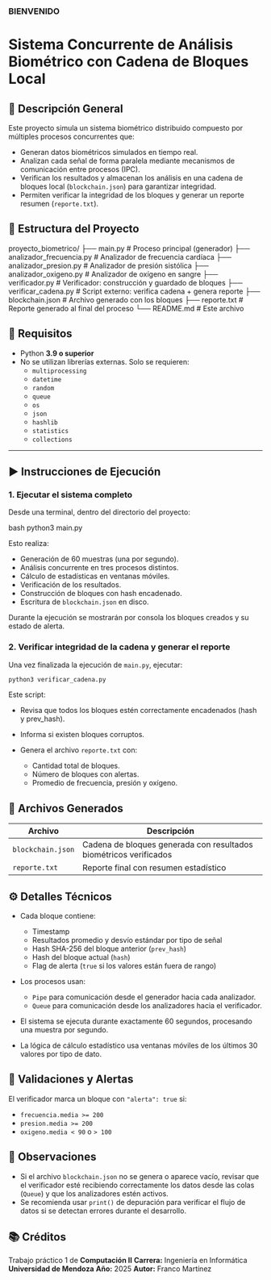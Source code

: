 ### BIENVENIDO ###
# Sistema Concurrente de Análisis Biométrico con Cadena de Bloques Local

## 🧠 Descripción General

Este proyecto simula un sistema biométrico distribuido compuesto por múltiples procesos concurrentes que:

- Generan datos biométricos simulados en tiempo real.
- Analizan cada señal de forma paralela mediante mecanismos de comunicación entre procesos (IPC).
- Verifican los resultados y almacenan los análisis en una cadena de bloques local (`blockchain.json`) para garantizar integridad.
- Permiten verificar la integridad de los bloques y generar un reporte resumen (`reporte.txt`).


## 🧩 Estructura del Proyecto

proyecto\_biometrico/
├── main.py                    # Proceso principal (generador)
├── analizador\_frecuencia.py  # Analizador de frecuencia cardíaca
├── analizador\_presion.py     # Analizador de presión sistólica
├── analizador\_oxigeno.py     # Analizador de oxígeno en sangre
├── verificador.py            # Verificador: construcción y guardado de bloques
├── verificar\_cadena.py       # Script externo: verifica cadena + genera reporte
├── blockchain.json           # Archivo generado con los bloques
├── reporte.txt               # Reporte generado al final del proceso
└── README.md                 # Este archivo

## 🚀 Requisitos

- Python **3.9 o superior**
- No se utilizan librerías externas. Solo se requieren:
  - `multiprocessing`
  - `datetime`
  - `random`
  - `queue`
  - `os`
  - `json`
  - `hashlib`
  - `statistics`
  - `collections`

---

## ▶️ Instrucciones de Ejecución

### 1. Ejecutar el sistema completo

Desde una terminal, dentro del directorio del proyecto:

bash
python3 main.py


Esto realiza:

* Generación de 60 muestras (una por segundo).
* Análisis concurrente en tres procesos distintos.
* Cálculo de estadísticas en ventanas móviles.
* Verificación de los resultados.
* Construcción de bloques con hash encadenado.
* Escritura de `blockchain.json` en disco.

Durante la ejecución se mostrarán por consola los bloques creados y su estado de alerta.


### 2. Verificar integridad de la cadena y generar el reporte

Una vez finalizada la ejecución de `main.py`, ejecutar:

```bash
python3 verificar_cadena.py
```

Este script:

* Revisa que todos los bloques estén correctamente encadenados (hash y prev\_hash).
* Informa si existen bloques corruptos.
* Genera el archivo `reporte.txt` con:

  * Cantidad total de bloques.
  * Número de bloques con alertas.
  * Promedio de frecuencia, presión y oxígeno.


## 📄 Archivos Generados

| Archivo           | Descripción                                                       |
| ----------------- | ----------------------------------------------------------------- |
| `blockchain.json` | Cadena de bloques generada con resultados biométricos verificados |
| `reporte.txt`     | Reporte final con resumen estadístico                             |



## ⚙️ Detalles Técnicos

* Cada bloque contiene:

  * Timestamp
  * Resultados promedio y desvío estándar por tipo de señal
  * Hash SHA-256 del bloque anterior (`prev_hash`)
  * Hash del bloque actual (`hash`)
  * Flag de alerta (`true` si los valores están fuera de rango)

* Los procesos usan:

  * `Pipe` para comunicación desde el generador hacia cada analizador.
  * `Queue` para comunicación desde los analizadores hacia el verificador.

* El sistema se ejecuta durante exactamente 60 segundos, procesando una muestra por segundo.

* La lógica de cálculo estadístico usa ventanas móviles de los últimos 30 valores por tipo de dato.


## 📌 Validaciones y Alertas

El verificador marca un bloque con `"alerta": true` si:

* `frecuencia.media >= 200`
* `presion.media >= 200`
* `oxigeno.media < 90` o `> 100`

## 📘 Observaciones

* Si el archivo `blockchain.json` no se genera o aparece vacío, revisar que el verificador esté recibiendo correctamente los datos desde las colas (`Queue`) y que los analizadores estén activos.
* Se recomienda usar `print()` de depuración para verificar el flujo de datos si se detectan errores durante el desarrollo.


## 📚 Créditos

Trabajo práctico 1 de **Computación II**
**Carrera:** Ingeniería en Informática
**Universidad de Mendoza**
**Año:** 2025
**Autor:** Franco Martínez